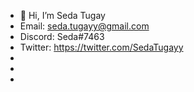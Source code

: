 - 👋 Hi, I’m Seda Tugay
- Email: seda.tugayy@gmail.com
- Discord: Seda#7463
- Twitter: https://twitter.com/SedaTugayy
- 
- 
- 

